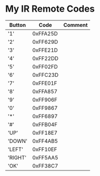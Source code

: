 # My IR Remote Codes

| Button |   Code   | Comment|
|--------|----------|--------|
|  '1'   | 0xFFA25D |        |
|  '2'   | 0xFF629D |        |
|  '3'   | 0xFFE21D |        |
|  '4'   | 0xFF22DD |        |
|  '5'   | 0xFF02FD |        |
|  '6'   | 0xFFC23D |        |
|  '7'   | 0xFFE01F |        |
|  '8'   | 0xFFA857 |        |
|  '9'   | 0xFF906F |        |
|  '0'   | 0xFF9867 |        |
|  '\*'  | 0xFF6897 |        |
|  '\#'  | 0xFFB04F |        |
| 'UP'   | 0xFF18E7 |        |
| 'DOWN' | 0xFF4AB5 |        |
| 'LEFT' | 0xFF10EF |        |
| 'RIGHT'| 0xFF5AA5 |        |
| 'OK'   | 0xFF38C7 |        |
